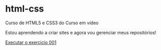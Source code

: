 # html-css
 Curso de HTML5 e CSS3 do Curso em vídeo

 Estou aprendendo a criar sites e agora vou gerenciar meus repositórios!

<a href="https://maiaraf.github.io/html-css/exercicios/ex001/" target="_blank">Executar o exercicio 001</a>
